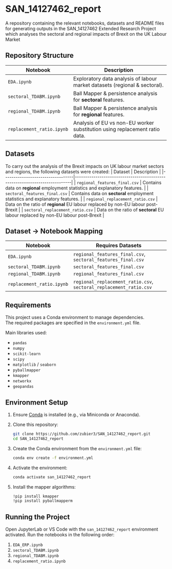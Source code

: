 # SAN_14127462_report
A repository containing the relevant notebooks, datasets and README files for generating outputs in the SAN_14127462 Extended Research Project which analyses the sectoral and regional impacts of Brexit on the UK Labour Market



## Repository Structure

| Notebook                  | Description                                                                |
|---------------------------|----------------------------------------------------------------------------|
| `EDA.ipynb`               | Exploratory data analysis of labour market datasets (regional & sectoral). |
| `sectoral_TDABM.ipynb`    | Ball Mapper & persistence analysis for **sectoral** features.              |
| `regional_TDABM.ipynb`    | Ball Mapper & persistence analysis for **regional** features.              |
| `replacement_ratio.ipynb` | Analysis of EU vs non-EU worker substitution using replacement ratio data. |

## Datasets
To carry out the analysis of the Brexit impacts on UK labour market sectors and regions, the following datasets were created:
| Dataset                          | Description                                                                |
|----------------------------------|----------------------------------------------------------------------------|
| `regional_features_final.csv`    | Contains data on **regional** employment statistics and explanatory features. |
| `sectoral_features_final.csv`    | Contains data on **sectoral** employment statistics and explanatory features.              |
| `regional_replacement_ratio.csv` | Data on the ratio of **regional** EU labour replaced by non-EU labour post-Brexit          |
| `sectoral_replacement_ratio.csv` | Data on the ratio of **sectoral** EU labour replaced by non-EU labour post-Brexit |

## Dataset → Notebook Mapping

| Notebook                  | Requires Datasets                                            |
|---------------------------|----------------------------------------------------|
| `EDA.ipynb`               | `regional_features_final.csv`, `sectoral_features_final.csv` |
| `sectoral_TDABM.ipynb`    | `sectoral_features_final.csv`                       |
| `regional_TDABM.ipynb`    | `regional_features_final.csv`                       |
| `replacement_ratio.ipynb` | `regional_replacement_ratio.csv`, `sectoral_replacement_ratio.csv` |


## Requirements

This project uses a Conda environment to manage dependencies.  
The required packages are specified in the `environment.yml` file.

Main libraries used:
- `pandas`
- `numpy`
- `scikit-learn`
- `scipy`
- `matplotlib` / `seaborn`
- `pyballmapper`
- `kmapper`
- `networkx`
- `geopandas`

## Environment Setup

1. Ensure [Conda](https://docs.conda.io/en/latest/) is installed (e.g., via Miniconda or Anaconda).

2. Clone this repository:

    ```bash
    git clone https://github.com/zubier3/SAN_14127462_report.git
    cd SAN_14127462_report
    ```

3. Create the Conda environment from the `environment.yml` file:

    ```bash
    conda env create -f environment.yml

4.  Activate the environment:

    ```bash
    conda activate san_14127462_report
    ```
5.  Install the mapper algorithms:

    ```bash
    !pip install kmapper
    !pip install pyballmapperm
    ```

## Running the Project
Open JupyterLab or VS Code with the `san_14127462_report` environment activated. Run the notebooks in the following order:

1.  `EDA_ERP.ipynb`
2.  `sectoral_TDABM.ipynb`
3.  `regional_TDABM.ipynb`
4.  `replacement_ratio.ipynb`
